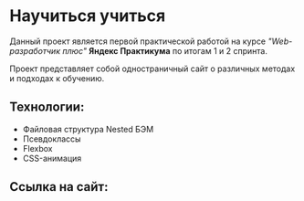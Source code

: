 # Научиться учиться
Данный проект является первой практической работой на курсе _"Web-разработчик плюс"_ **Яндекс Практикума** по итогам 1 и 2 спринта. <br>
  
Проект представляет собой одностраничный сайт о различных методах и подходах к обучению.
## Технологии:
- Файловая структура Nested БЭМ
- Псевдоклассы
- Flexbox
- CSS-анимация
## Ссылка на сайт:

